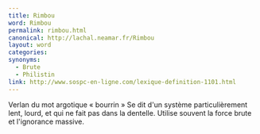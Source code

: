 ```yaml
---
title: Rimbou
word: Rimbou
permalink: rimbou.html
canonical: http://lachal.neamar.fr/Rimbou
layout: word
categories:
synonyms:
  - Brute
  - Philistin
link: http://www.sospc-en-ligne.com/lexique-definition-1101.html
---
```


Verlan du mot argotique « bourrin » Se dit d'un système particulièrement lent, lourd, et qui ne fait pas dans la dentelle. Utilise souvent la force brute et l'ignorance massive.

